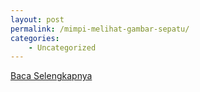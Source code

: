 ```yaml
---
layout: post
permalink: /mimpi-melihat-gambar-sepatu/
categories:
    - Uncategorized
---
```


[Baca Selengkapnya](/09)